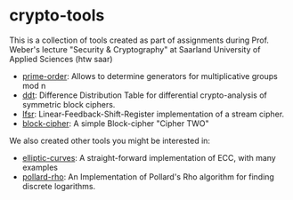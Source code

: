 # crypto-tools
This is a collection of tools created as part of assignments during Prof. Weber's lecture "Security & Cryptography" at Saarland University of Applied Sciences (htw saar)
* [prime-order](prime-order): Allows to determine generators for multiplicative groups mod n
* [ddt](ddt): Difference Distribution Table for differential crypto-analysis of symmetric block ciphers.
* [lfsr](lfsr): Linear-Feedback-Shift-Register implementation of a stream cipher.
* [block-cipher](block-cipher): A simple Block-cipher "Cipher TWO"

We also created other tools you might be interested in: 
* [elliptic-curves](https://github.com/markusju/elliptic-curves/): A straight-forward implementation of ECC, with many examples
* [pollard-rho](https://github.com/markusju/pollard-rho/): An Implementation of Pollard's Rho algorithm for finding discrete logarithms.
